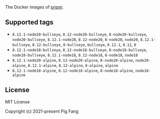The Docker images of [pnpm](https://pnpm.io).

## Supported tags

- `8.12.1-node20-bullseye`, `8.12-node20-bullseye`, `8-node20-bullseye`, `node20-bullseye`, `8.12.1-node20`, `8.12-node20`, `8-node20`, `node20`, `8.12.1-bullseye`, `8.12-bullseye`, `8-bullseye`, `bullseye`, `8.12.1`, `8.12`, `8`
- `8.12.1-node18-bullseye`, `8.12-node18-bullseye`, `8-node18-bullseye`, `node18-bullseye`, `8.12.1-node18`, `8.12-node18`, `8-node18`, `node18`
- `8.12.1-node20-alpine`, `8.12-node20-alpine`, `8-node20-alpine`, `node20-alpine`, `8.12.1-alpine`, `8.12-alpine`, `8-alpine`, `alpine`
- `8.12.1-node18-alpine`, `8.12-node18-alpine`, `8-node18-alpine`, `node18-alpine`

## License

MIT License

Copyright (c) 2021-present Pig Fang
